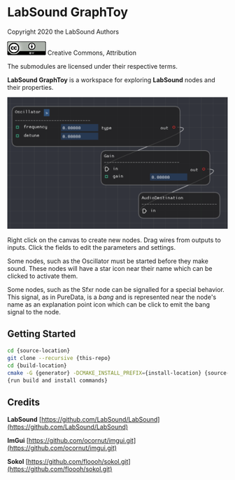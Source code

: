 
# LabSound GraphToy

Copyright 2020 the LabSound Authors

![CC BY](resources/CCBY.png) Creative Commons, Attribution

The submodules are licensed under their respective terms.

**LabSound GraphToy** is a workspace for exploring **LabSound** nodes and their properties.

![Example](resources/preview.png)

Right click on the canvas to create new nodes. Drag wires from outputs to inputs. Click the fields to edit the parameters and settings.

Some nodes, such as the Oscillator must be started before they make sound. These nodes will have a star icon near their name which can be clicked to activate them.

Some nodes, such as the Sfxr node can be signalled for a special behavior. This signal, as in PureData, is a *bang* and is represented near the node's name as an explanation point icon which can be click to emit the bang signal to the node.

## Getting Started

````sh
cd {source-location}
git clone --recursive {this-repo}
cd {build-location}
cmake -G {generator} -DCMAKE_INSTALL_PREFIX={install-location} {source-location}
{run build and install commands}
````

## Credits

**LabSound** [https://github.com/LabSound/LabSound](https://github.com/LabSound/LabSound)

**ImGui** [https://github.com/ocornut/imgui.git](https://github.com/ocornut/imgui.git)

**Sokol** [https://github.com/floooh/sokol.git](https://github.com/floooh/sokol.git)

